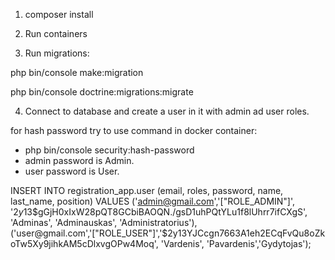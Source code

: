 
1. composer install 
2. Run containers


3. Run migrations: 

php bin/console make:migration

php bin/console doctrine:migrations:migrate

4. Connect to database and create a user in it with admin ad user roles. 

for hash password try to use command in docker container:
- php bin/console security:hash-password 
- admin password is Admin.
- user password is User. 

INSERT INTO registration_app.user (email, roles, password, name, last_name, position)
VALUES ('admin@gmail.com','["ROLE_ADMIN"]', '$2y$13$gGjH0xIxW28pQT8GCbiBAOQN./gsD1uhPQtYLu1f8lUhrr7ifCXgS', 'Adminas', 'Adminauskas', 'Administratorius'),
('user@gmail.com','["ROLE_USER"]','$2y$13$YJCcgn7663A1eh2ECqFvQu8oZkoTw5Xy9jihkAM5cDlxvgOPw4Moq', 'Vardenis', 'Pavardenis','Gydytojas');